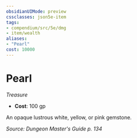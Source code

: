 ```yaml
---
obsidianUIMode: preview
cssclasses: json5e-item
tags:
- compendium/src/5e/dmg
- item/wealth
aliases: 
- "Pearl"
cost: 10000
---
```

# Pearl
*Treasure*  

- **Cost**: 100 gp

An opaque lustrous white, yellow, or pink gemstone.

*Source: Dungeon Master's Guide p. 134*